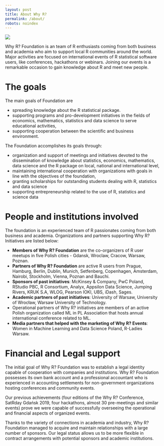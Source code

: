 ```yaml
---
layout: post
title: About Why R?
permalink: /about/
robots: noindex
---
```


<img src="/foundation/images/fulls/about.JPG" class="image">

Why R? Foundation is an team of R enthusiasts coming from both business and academia who aim to support local R communities around the world. Major activities are focused on international events of R statistical software users, like conferences, hackathons or webinars. Joining our events is a remarkable occasion to gain knowledge about R and meet new people.

# The goals

The main goals of Foundation are

- spreading knowledge about the R statistical package.
- supporting programs and pro-development initiatives in the fields of economics, mathematics, statistics and data science to serve educational activities,
- supporting cooperation between the scientific and business environment.

The Foundation accomplishes its goals through:

- organization and support of meetings and initiatives devoted to the dissemination of knowledge about statistics, economics, mathematics, data science and the R package on local, national and international level,
- maintaining international cooperation with organizations with goals in line with the objectives of the foundation,
- granting scholarships for outstanding students dealing with R, statistics and data science
- supporting entrepreneurship related to the use of R, statistics and science data

# People and institutions involved

The foundation is an experienced team of R passionates coming from both business and academia. Organizations and partners supporting Why R? Initiatives are listed below:

- **Members of Why R? Foundation** are the co-organizers of R user meetups in five Polish cities - Gdansk, Wroclaw, Cracow, Warsaw, Poznan.
- **Partners of Why R? Foundation** are active R users from Prague, Hamburg, Berlin, Dublin, Munich, Setfenberg, Copenhagen, Amsterdam, Nairobi, Stockholm, Vienna, Poznan and Bauchi.
- **Sponsors of past initiatives**: McKinsey & Company, PwC Poland, RStudio PBC, R Consortium, Analyx, Appsilon Data Science, Jumping Rivers, KRUK S.A, WLOG, Pearson IOKI, UBS, iDash, Sages.
- **Academic partners of past initiatives**: University of Warsaw, University of  Wrocław,  Warsaw University of  Technology.
- Operational partners of Why R? initiatives are members of an active Polish organization called ML in PL Association that hosts annual international conference related to ML.
- **Media partners that helped with the marketing of Why R? Events**: Women in Machine Learning and Data Science Poland, R-Ladies Warsaw.

# Financial and Legal support

The initial goal of Why R? Foundation was to establish a legal identity capable of cooperation with companies and institutions. Why R? Foundation possesses its own bank account and a professional accountant who is experienced in accounting settlements for non-government organizations hosting conferences and community events.

Our previous achievements (four editions of the Why R? Conference, SatRday Gdańsk 2019, four hackathons, almost 30 pre-meetings and similar events) prove we were capable of successfully overseeing the operational and financial aspects of organized events. 

Thanks to the variety of connections in academia and industry, Why R? Foundation managed to acquire and maintain relationships with a large number of sponsors. Our legal status allows us to be more flexible in contract arrangements with potential sponsors and academic institutions. 
